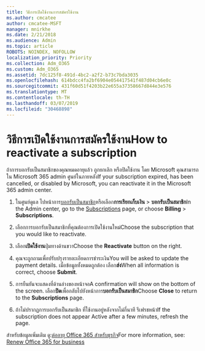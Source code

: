 ```yaml
---
title: วิธีการเปิดใช้งานการสมัครใช้งาน
ms.author: cmcatee
author: cmcatee-MSFT
manager: mnirkhe
ms.date: 2/21/2018
ms.audience: Admin
ms.topic: article
ROBOTS: NOINDEX, NOFOLLOW
localization_priority: Priority
ms.collection: Adm_O365
ms.custom: Adm_O365
ms.assetid: 7dc125f8-491d-4bc2-a2f2-b73c7bda3035
ms.openlocfilehash: 614bdcc4fa2bf6904e054417541f487d04cb6e0c
ms.sourcegitcommit: 431f60d51f4203b22e655a37358667d844e3e576
ms.translationtype: MT
ms.contentlocale: th-TH
ms.lasthandoff: 03/07/2019
ms.locfileid: "30468898"
---
```

# <a name="how-to-reactivate-a-subscription"></a><span data-ttu-id="df51f-102">วิธีการเปิดใช้งานการสมัครใช้งาน</span><span class="sxs-lookup"><span data-stu-id="df51f-102">How to reactivate a subscription</span></span>

<span data-ttu-id="df51f-103">ถ้าการบอกรับเป็นสมาชิกของคุณหมดอายุแล้ว ถูกยกเลิก หรือปิดใช้งาน โดย Microsoft คุณสามารถใน Microsoft 365 admin ศูนย์ในภายหลัง</span><span class="sxs-lookup"><span data-stu-id="df51f-103">If your subscription expired, has been cancelled, or disabled by Microsoft, you can reactivate it in the Microsoft 365 admin center.</span></span>
  
1. <span data-ttu-id="df51f-104">ในศูนย์ดูแล ไปหน้าการ[บอกรับเป็นสมาชิก](https://go.microsoft.com/fwlink/p/?linkid=842054)หรือเลือก**การเรียกเก็บเงิน** \> **บอกรับเป็นสมาชิก**</span><span class="sxs-lookup"><span data-stu-id="df51f-104">In the Admin center, go to the [Subscriptions](https://go.microsoft.com/fwlink/p/?linkid=842054) page, or choose **Billing** \> **Subscriptions**.</span></span>
    
2. <span data-ttu-id="df51f-105">เลือกการบอกรับเป็นสมาชิกที่คุณต้องการเปิดใช้งานใหม่</span><span class="sxs-lookup"><span data-stu-id="df51f-105">Choose the subscription that you would like to reactivate.</span></span>
    
3. <span data-ttu-id="df51f-106">เลือก**เปิดใช้งาน**ปุ่มทางด้านขวา</span><span class="sxs-lookup"><span data-stu-id="df51f-106">Choose the **Reactivate** button on the right.</span></span> 
    
4. <span data-ttu-id="df51f-107">คุณจะถูกถามเพื่อปรับปรุงรายละเอียดการชำระเงิน</span><span class="sxs-lookup"><span data-stu-id="df51f-107">You will be asked to update the payment details.</span></span> <span data-ttu-id="df51f-108">เมื่อข้อมูลทั้งหมดถูกต้อง เลือก**ส่ง**</span><span class="sxs-lookup"><span data-stu-id="df51f-108">When all information is correct, choose **Submit**.</span></span>
    
5. <span data-ttu-id="df51f-109">การยืนยันจะแสดงที่ด้านล่างของหน้าจอ</span><span class="sxs-lookup"><span data-stu-id="df51f-109">A confirmation will show on the bottom of the screen.</span></span> <span data-ttu-id="df51f-110">เลือก**ปิด**เพื่อกลับไปยังหน้าการ**บอกรับเป็นสมาชิก**</span><span class="sxs-lookup"><span data-stu-id="df51f-110">Choose **Close** to return to the **Subscriptions** page.</span></span> 
    
6. <span data-ttu-id="df51f-111">ถ้าไม่ปรากฏการบอกรับเป็นสมาชิก ที่ใช้งานอยู่หลังจากไม่กี่นาที รีเฟรชหน้า</span><span class="sxs-lookup"><span data-stu-id="df51f-111">If the subscription does not appear Active after a few minutes, refresh the page.</span></span>
    
<span data-ttu-id="df51f-112">สำหรับข้อมูลเพิ่มเติม ดู:[ต่ออายุ Office 365 สำหรับธุรกิจ](https://support.office.com/article/8d83b530-f4ca-47f6-a666-e5791cbacc7e)</span><span class="sxs-lookup"><span data-stu-id="df51f-112">For more information, see: [Renew Office 365 for business](https://support.office.com/article/8d83b530-f4ca-47f6-a666-e5791cbacc7e)</span></span>
  

